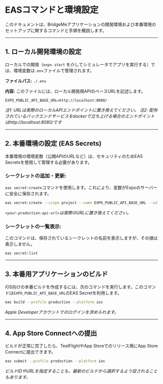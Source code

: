 # EASコマンドと環境設定

このドキュメントは、BridgeMeアプリケーションの開発環境および本番環境のセットアップに関するコマンドと手順を概説します。

---

## 1. ローカル開発環境の設定

ローカルでの開発（`expo start` を介してシミュレータでアプリを実行する）では、環境変数は`.env`ファイルで管理されます。

**ファイルパス:** `./.env`

**内容:**
このファイルには、ローカル開発用APIのベースURLを記述します。

```
EXPO_PUBLIC_API_BASE_URL=http://localhost:8080/
```
*注1: URLは実際のローカルAPIエンドポイントに置き換えてください。*
*注2: 配布されているバックエンドサービスをdockerで立ち上げる場合のエンドポイントはhttp://localhost:8080/です*

---

## 2. 本番環境の設定 (EAS Secrets)

本番環境の環境変数（公開APIのURLなど）は、セキュリティのためEAS Secretsを使用して管理する必要があります。

### シークレットの追加・更新:
`eas secret:create`コマンドを使用します。これにより、変数がExpoのサーバーに安全に保存されます。

```bash
eas secret:create --scope project --name EXPO_PUBLIC_API_BASE_URL --value <your-production-api-url> --type string
```
*`<your-production-api-url>`は実際のURLに置き換えてください。*

### シークレットの一覧表示:
このコマンドは、保存されているシークレットの名前を表示しますが、その値は表示しません。

```bash
eas secret:list
```

---

## 3. 本番用アプリケーションのビルド

iOS向けの本番ビルドを作成するには、次のコマンドを実行します。このコマンドは`EXPO_PUBLIC_API_BASE_URL`のEAS Secretを利用します。

```bash
eas build --profile production --platform ios
```
*Apple Developerアカウントでのログインを求められます。*

---

## 4. App Store Connectへの提出

ビルドが正常に完了したら、TestFlightやApp Storeでのリリース用にApp Store Connectに提出できます。

```bash
eas submit --profile production --platform ios
```
*ビルドIDやURLを指定することも、最新のビルドから選択するよう促されることもあります。*